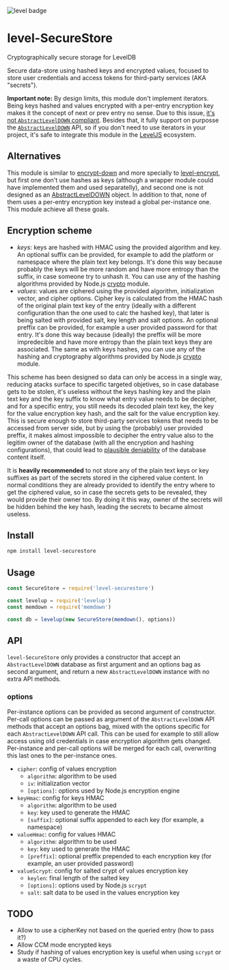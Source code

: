 ![level badge](https://leveljs.org/img/badge.svg)

# level-SecureStore
Cryptographically secure storage for LevelDB

Secure data-store using hashed keys and encrypted values, focused to store user
credentials and access tokens for third-party services (AKA "secrets").

**Important note:** By design limits, this module don't implement iterators.
Being keys hashed and values encrypted with a per-entry encryption key makes it
the concept of next or prev entry no sense. Due to this issue,
[it's not `AbstractLevelDOWN` compliant](https://github.com/Level/abstract-leveldown/pull/347#issuecomment-522267389).
Besides that, it fully support on purposse the
[`AbstractLevelDOWN`](https://github.com/Level/abstract-leveldown#public-api-for-consumers)
API, so if you don't need to use iterators in your project, it's safe to
integrate this module in the [LevelJS](https://leveljs.org/) ecosystem.

## Alternatives

This module is similar to [encrypt-down](https://github.com/adorsys/encrypt-down)
and more specially to [level-encrypt](https://github.com/tradle/level-encrypt),
but first one don't use hashes as keys (although a wrapper module could have
implemented them and used separatelly), and second one is not designed as an
[AbstractLevelDOWN](https://github.com/Level/abstract-leveldown) object. In
addition to that, none of them uses a per-entry encryption key instead a global
per-instance one. This module achieve all these goals.

## Encryption scheme

- *keys*: keys are hashed with HMAC using the provided algorithm and key. An
  optional suffix can be provided, for example to add the platform or namespace
  where the plain text key belongs. It's done this way because probably the keys
  will be more random and have more entropy than the suffix, in case someone try
  to unhash it. You can use any of the hashing algorithms provided by Node.js
  [crypto](https://nodejs.org/api/crypto.html) module.
- *values*: values are ciphered using the provided algorithm, initialization
  vector, and cipher options. Cipher key is calculated from the HMAC hash of the
  original plain text key of the entry (ideally with a different configuration
  than the one used to calc the hashed key), that later is being salted with
  provided salt, key length and salt options. An optional preffix can be
  provided, for example a user provided password for that entry. It's done this
  way because (ideally) the preffix will be more impredecible and have more
  entropy than the plain text keys they are associated. The same as with keys
  hashes, you can use any of the hashing and cryptography algorithms provided by
  Node.js [crypto](https://nodejs.org/api/crypto.html) module.

This scheme has been designed so data can only be access in a single way,
reducing atacks surface to specific targeted objetives, so in case database gets
to be stolen, it's useless without the keys hashing key and the plain text key
and the key suffix to know what entry value needs to be decipher, and for a
specific entry, you still needs its decoded plain text key, the key for the
value encryption key hash, and the salt for the value encryption key. This is
secure enough to store third-party services tokens that needs to be accessed
from server side, but by using the (probably) user provided preffix, it makes
almost impossible to decipher the entry value also to the legitim owner of the
database (with all the encryption and hashing configurations), that could lead
to [plausible deniability](https://en.wikipedia.org/wiki/Plausible_deniability)
of the database content itself.

It is **heavily recommended** to not store any of the plain text keys or key
suffixes as part of the secrets stored in the ciphered value content. In normal
conditions they are already provided to identify the entry where to get the
ciphered value, so in case the secrets gets to be revealed, they would provide
their owner too. By doing it this way, owner of the secrets will be hidden
behind the key hash, leading the secrets to became almost useless.

## Install

```sh
npm install level-securestore
```

## Usage

```javascript
const SecureStore = require('level-securestore')

const levelup = require('levelup')
const memdown = require('memdown')

const db = levelup(new SecureStore(memdown(), options))
```

## API

`level-SecureStore` only provides a constructor that accept an
`AbstractLevelDOWN` database as first argument and an options bag as second
argument, and return a new `AbstractLevelDOWN` instance with no extra API
methods.

### options

Per-instance options can be provided as second argument of constructor. Per-call
options can be passed as argument of the `AbstractLevelDOWN` API methods that
accept an options bag, mixed with the options specific for each
`AbstractLevelDOWN` API call. This can be used for example to still allow access
using old credentials in case encryption algorithm gets changed. Per-instance
and per-call options will be merged for each call, overwriting this last ones to
the per-instance ones.

- `cipher`: config of values encryption
  - `algorithm`: algorithm to be used
  - `iv`: initialization vector
  - `[options]`: options used by Node.js encryption engine
- `keyHmac`: config for keys HMAC
  - `algorithm`: algorithm to be used
  - `key`: key used to generate the HMAC
  - `[suffix]`: optional suffix appended to each key (for example, a namespace)
- `valueHmac`: config for values HMAC
  - `algorithm`: algorithm to be used
  - `key`: key used to generate the HMAC
  - `[preffix]`: optional preffix prepended to each encryption key (for example,
    an user provided password)
- `valueScrypt`: config for salted crypt of values encryption key
  - `keylen`: final length of the salted key
  - `[options]`: options used by Node.js `scrypt`
  - `salt`: salt data to be used in the values encryption key

## TODO

- Allow to use a cipherKey not based on the queried entry (how to pass it?)
- Allow CCM mode encrypted keys
- Study if hashing of values encryption key is useful when using `scrypt` or a
  waste of CPU cycles.
